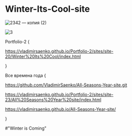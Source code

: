 # Winter-Its-Cool-site

![2342 — копия (2)](https://user-images.githubusercontent.com/56477695/116460585-e3b41c00-a86f-11eb-8fca-5a5f6051139e.jpg)

![3](https://user-images.githubusercontent.com/56477695/121777287-f2ddf780-cb99-11eb-96bb-dc85c94d7a5d.jpg)

Portfolio-2 {

https://vladimirsaenko.github.io/Portfolio-2/sites/site-20/Winter%20Its%20Cool/index.html

}

Все времена года {

https://github.com/VladimirSaenko/All-Seasons-Year-site.git

https://vladimirsaenko.github.io/Portfolio-2/sites/site-23/All%20Seasons%20Year%20site/index.html

https://vladimirsaenko.github.io/All-Seasons-Year-site/

}

#"Winter is Coming"
